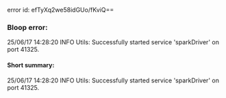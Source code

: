 error id: efTyXq2we58idGUo/fKviQ==
### Bloop error:

25/06/17 14:28:20 INFO Utils: Successfully started service 'sparkDriver' on port 41325.
#### Short summary: 

25/06/17 14:28:20 INFO Utils: Successfully started service 'sparkDriver' on port 41325.